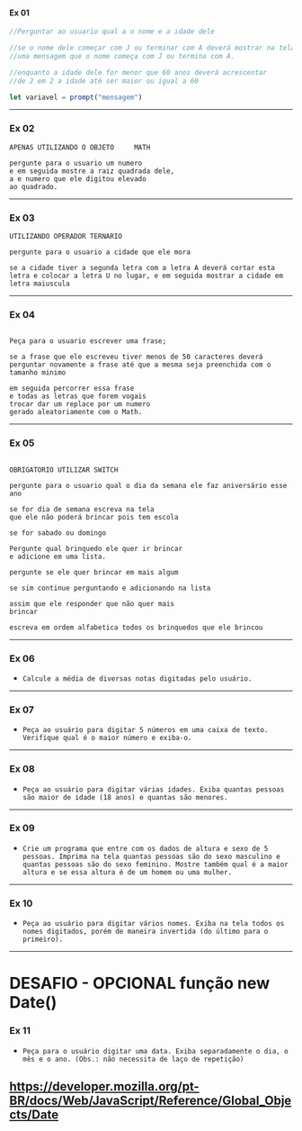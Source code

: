 #### Ex 01
```js
//Perguntar ao usuario qual a o nome e a idade dele

//se o nome dele começar com J ou terminar com A deverá mostrar na tela 
//uma mensagem que o nome começa com J ou termina com A.

//enquanto a idade dele for menor que 60 anos deverá acrescentar 
//de 2 em 2 a idade até ser maior ou igual a 60

let variavel = prompt("mensagem")
```
---

### Ex 02
```text
APENAS UTILIZANDO O OBJETO     MATH

pergunte para o usuario um numero
e em seguida mostre a raiz quadrada dele,
a e numero que ele digitou elevado
ao quadrado.
```
---

### Ex 03
```text
UTILIZANDO OPERADOR TERNARIO

pergunte para o usuario a cidade que ele mora

se a cidade tiver a segunda letra com a letra A deverá cortar esta letra e colocar a letra U no lugar, e em seguida mostrar a cidade em letra maiuscula
```

---

### Ex 04
```text

Peça para o usuario escrever uma frase;

se a frase que ele escreveu tiver menos de 50 caracteres deverá perguntar novamente a frase até que a mesma seja preenchida com o tamanho minimo

em seguida percorrer essa frase
e todas as letras que forem vogais
trocar dar um replace por um numero 
gerado aleatoriamente com o Math.
```

---

### Ex 05
```text

OBRIGATORIO UTILIZAR SWITCH

pergunte para o usuario qual o dia da semana ele faz aniversário esse ano

se for dia de semana escreva na tela
que ele não poderá brincar pois tem escola

se for sabado ou domingo

Pergunte qual brinquedo ele quer ir brincar
e adicione em uma lista.

pergunte se ele quer brincar em mais algum

se sim continue perguntando e adicionando na lista

assim que ele responder que não quer mais 
brincar 

escreva em ordem alfabetica todos os brinquedos que ele brincou
```

---

### Ex 06

- `Calcule a média de diversas notas digitadas pelo usuário.`

---

### Ex 07

- `Peça ao usuário para digitar 5 números em uma caixa de texto. Verifique qual é o maior número e exiba-o.`

---

### Ex 08

- `Peça ao usuário para digitar várias idades. Exiba quantas pessoas são maior de idade (18 anos) e quantas são menores.`

---

### Ex 09

- `Crie um programa que entre com os dados de altura e sexo de 5 pessoas. Imprima na tela quantas pessoas são do sexo masculino e quantas pessoas são do sexo feminino. Mostre também qual é a maior altura e se essa altura é de um homem ou uma mulher.`

---

### Ex 10

- `Peça ao usuário para digitar vários nomes. Exiba na tela todos os nomes digitados, porém de maneira invertida (do último para o primeiro).`

---

# DESAFIO - OPCIONAL  função new Date()

### Ex 11

- `Peça para o usuário digitar uma data. Exiba separadamente o dia, o mês e o ano. (Obs.: não necessita de laço de repetição)`

https://developer.mozilla.org/pt-BR/docs/Web/JavaScript/Reference/Global_Objects/Date
---